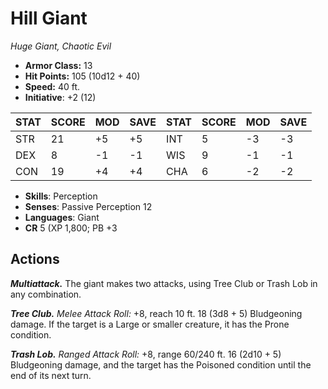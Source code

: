 # Hill Giant

*Huge Giant, Chaotic Evil*

- **Armor Class:** 13
- **Hit Points:** 105 (10d12 + 40)
- **Speed:** 40 ft.
- **Initiative**: +2 (12)

|STAT|SCORE|MOD|SAVE|STAT|SCORE|MOD|SAVE|
| --- | --- | --- | ---- |---| --- | --- | ---- |
| STR | 21 | +5 | +5 | INT | 5 | -3 | -3 |
| DEX | 8 | -1 | -1 | WIS | 9 | -1 | -1 |
| CON | 19 | +4 | +4 | CHA | 6 | -2 | -2 |

- **Skills**: Perception
- **Senses**: Passive Perception 12
- **Languages**: Giant
- **CR** 5 (XP 1,800; PB +3

## Actions

***Multiattack.*** The giant makes two attacks, using Tree Club or Trash Lob in any combination.

***Tree Club.*** *Melee Attack Roll:* +8, reach 10 ft. 18 (3d8 + 5) Bludgeoning damage. If the target is a Large or smaller creature, it has the Prone condition.

***Trash Lob.*** *Ranged Attack Roll:* +8, range 60/240 ft. 16 (2d10 + 5) Bludgeoning damage, and the target has the Poisoned condition until the end of its next turn.

